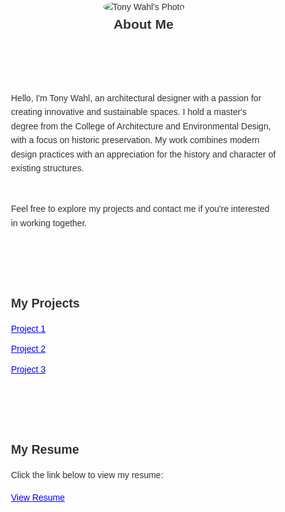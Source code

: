 <!DOCTYPE html>
<html lang="en">
<head>
  <meta charset="UTF-8">
  <meta name="viewport" content="width=device-width, initial-scale=1.0">
  <title>Portfolio - Tony Wahl</title>
  <style>
    /* Basic styling for the body */
    body {
      font-family: Arial, sans-serif;
      margin: 0;
      padding: 0;
      line-height: 1.6;
      color: #333;
    }

    header {
      padding: 20px;
      background-color: #f4f4f4;
      display: flex;
      align-items: center;
      gap: 20px;
    }

    header img {
      max-width: 150px;
      border-radius: 50%;
    }

    header h1 {
      margin: 0;
      font-size: 1.5em;
    }

    section {
      padding: 20px;
      margin: 20px;
    }

    h2 {
      font-size: 1.4em;
      margin-bottom: 10px;
    }

    .bio-container {
      display: flex;
      flex-direction: column;
      gap: 15px;
    }

    ul {
      list-style-type: none;
      padding: 0;
    }

    li {
      margin: 10px 0;
    }

    a {
      color: blue;
      text-decoration: underline;
    }

    /* Responsive Design */
    @media (max-width: 600px) {
      body {
        font-size: 16px;
        padding: 10px;
      }

      header {
        flex-direction: column;
        text-align: left;
      }

      header img {
        max-width: 120px;
      }
    }
  </style>
</head>
<body>
  <!-- Header Section with Photo -->
  <header>
    <img src="your-photo.jpg" alt="Tony Wahl's Photo" />
    <h1>About Me</h1>
  </header>

  <!-- About Me Section -->
  <section id="bio">
    <div class="bio-container">
      <p>Hello, I'm Tony Wahl, an architectural designer with a passion for creating innovative and sustainable spaces. I hold a master's degree from the College of Architecture and Environmental Design, with a focus on historic preservation. My work combines modern design practices with an appreciation for the history and character of existing structures.</p>
      <p>Feel free to explore my projects and contact me if you're interested in working together.</p>
    </div>
  </section>

  <!-- Projects Section -->
  <section id="projects">
    <h2>My Projects</h2>
    <ul>
      <li><a href="project1.html">Project 1</a></li>
      <li><a href="project2.html">Project 2</a></li>
      <li><a href="project3.html">Project 3</a></li>
    </ul>
  </section>

  <!-- Resume Section -->
  <section id="resume">
    <h2>My Resume</h2>
    <p>Click the link below to view my resume:</p>
    <a href="Tony Wahl Resume 25_01.04.pdf" target="_blank">View Resume</a>
  </section>
</body>
</html>
